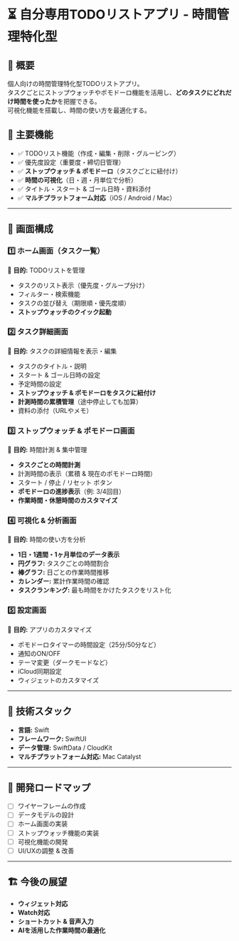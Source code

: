 # ⏳ 自分専用TODOリストアプリ - 時間管理特化型

## 🎯 概要
個人向けの時間管理特化型TODOリストアプリ。  
タスクごとにストップウォッチやポモドーロ機能を活用し、**どのタスクにどれだけ時間を使ったか**を把握できる。  
可視化機能を搭載し、時間の使い方を最適化する。

## 📌 主要機能
- ✅ TODOリスト機能（作成・編集・削除・グルーピング）
- ✅ 優先度設定（重要度・締切日管理）
- ✅ **ストップウォッチ & ポモドーロ**（タスクごとに紐付け）
- ✅ **時間の可視化**（日・週・月単位で分析）
- ✅ タイトル・スタート & ゴール日時・資料添付
- ✅ **マルチプラットフォーム対応**（iOS / Android / Mac）

---

## 📱 画面構成

### 1️⃣ ホーム画面（タスク一覧）
📌 **目的:** TODOリストを管理  
- タスクのリスト表示（優先度・グループ分け）
- フィルター・検索機能
- タスクの並び替え（期限順・優先度順）
- **ストップウォッチのクイック起動**

### 2️⃣ タスク詳細画面
📌 **目的:** タスクの詳細情報を表示・編集  
- タスクのタイトル・説明
- スタート & ゴール日時の設定
- 予定時間の設定
- **ストップウォッチ & ポモドーロをタスクに紐付け**
- **計測時間の累積管理**（途中停止しても加算）
- 資料の添付（URLやメモ）

### 3️⃣ ストップウォッチ & ポモドーロ画面
📌 **目的:** 時間計測 & 集中管理  
- **タスクごとの時間計測**
- 計測時間の表示（累積 & 現在のポモドーロ時間）
- スタート / 停止 / リセット ボタン
- **ポモドーロの進捗表示**（例: 3/4回目）
- **作業時間・休憩時間のカスタマイズ**

### 4️⃣ 可視化 & 分析画面
📌 **目的:** 時間の使い方を分析  
- **1日・1週間・1ヶ月単位のデータ表示**
- **円グラフ:** タスクごとの時間割合
- **棒グラフ:** 日ごとの作業時間推移
- **カレンダー:** 累計作業時間の確認
- **タスクランキング:** 最も時間をかけたタスクをリスト化

### 5️⃣ 設定画面
📌 **目的:** アプリのカスタマイズ  
- ポモドーロタイマーの時間設定（25分/50分など）
- 通知のON/OFF
- テーマ変更（ダークモードなど）
- iCloud同期設定
- ウィジェットのカスタマイズ

---

## 🔧 技術スタック
- **言語:** Swift  
- **フレームワーク:** SwiftUI  
- **データ管理:** SwiftData / CloudKit  
- **マルチプラットフォーム対応:** Mac Catalyst  

---

## 🎯 開発ロードマップ
- [ ] ワイヤーフレームの作成
- [ ] データモデルの設計
- [ ] ホーム画面の実装
- [ ] ストップウォッチ機能の実装
- [ ] 可視化機能の開発
- [ ] UI/UXの調整 & 改善

---

## 🏗 今後の展望
- **ウィジェット対応**
- **Watch対応**
- **ショートカット & 音声入力**
- **AIを活用した作業時間の最適化**
